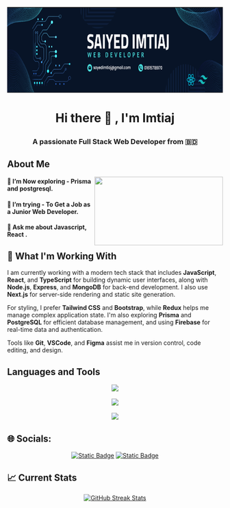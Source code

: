 <img src="https://raw.githubusercontent.com/saiyedimtiaj/saiyedimtiaj/main/assets/banner.PNG" width="100%" height="200">

# <p align="center">Hi there 👋 , I'm Imtiaj</p>

<h3 align="center">A passionate Full Stack Web Developer from 🇧🇩</h3>

## About Me

<div align="left">
<a><img align="right" src="https://miro.medium.com/v2/resize:fit:4800/format:webp/1*yw0TnheAGN-LPneDaTlaxw.gif" width="300" height="160"/></a>
</div>

#### 🌱 I’m Now exploring - Prisma and postgresql.

#### 🤔 I’m trying - To Get a Job as a Junior Web Developer.

#### 💬 Ask me about Javascript, React .

## 🚀 What I'm Working With

I am currently working with a modern tech stack that includes **JavaScript**, **React**, and **TypeScript** for building dynamic user interfaces, along with **Node.js**, **Express**, and **MongoDB** for back-end development. I also use **Next.js** for server-side rendering and static site generation.

For styling, I prefer **Tailwind CSS** and **Bootstrap**, while **Redux** helps me manage complex application state. I'm also exploring **Prisma** and **PostgreSQL** for efficient database management, and using **Firebase** for real-time data and authentication.

Tools like **Git**, **VSCode**, and **Figma** assist me in version control, code editing, and design.

## Languages and Tools

<p align="center">
  <a href="https://skillicons.dev">
    <img src="https://skillicons.dev/icons?i=html,css,tailwind,bootstrap,javascript,react" />
  </a>
</p>
<p align="center">
  <a href="https://skillicons.dev">
    <img src="https://skillicons.dev/icons?i=firebase,nodejs,express,mongodb,nextjs,materialui" />
  </a>
</p>
<p align="center">
  <a href="https://skillicons.dev">
    <img src="https://skillicons.dev/icons?i=git,vscode,figma,typescript,redux" />
  </a>
</p>

## 🌐 Socials:

<p align="center">
<a href="https://www.linkedin.com/in/saiyed-mohammad-imtiaj-79217a2a4/"><img alt="Static Badge" src="https://img.shields.io/badge/linkedin-%230077B8.svg?style=for-the-badge&logo=linkedin&logoColor=white"></a>
<a href='https://www.facebook.com/saiyed.imtiaz'>
<img alt="Static Badge" src="https://img.shields.io/badge/facebook-%230077B5.svg?style=for-the-badge&logo=facebook&logoColor=white"></a></p>

## 📈 Current Stats

<p align="center">
  <a href="https://github.com/saiyedimtiaj">
    <img src="https://streak-stats.demolab.com/?user=saiyedimtiaj" alt="GitHub Streak Stats" />
  </a>
</p>

